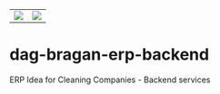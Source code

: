 <table>
    <tr>
        <td><a href="https://codeclimate.com/github/malep2007/dag-bragan-erp-backend/maintainability"><img src="https://api.codeclimate.com/v1/badges/1e1a0b3f8f87939ae41e/maintainability" />
        </a></td>
        <td>
        <a href="https://codeclimate.com/github/malep2007/dag-bragan-erp-backend/test_coverage"><img src="https://api.codeclimate.com/v1/badges/1e1a0b3f8f87939ae41e/test_coverage" /></a>
        </td>
    </tr>
</table>




# dag-bragan-erp-backend
ERP Idea for Cleaning Companies - Backend services
